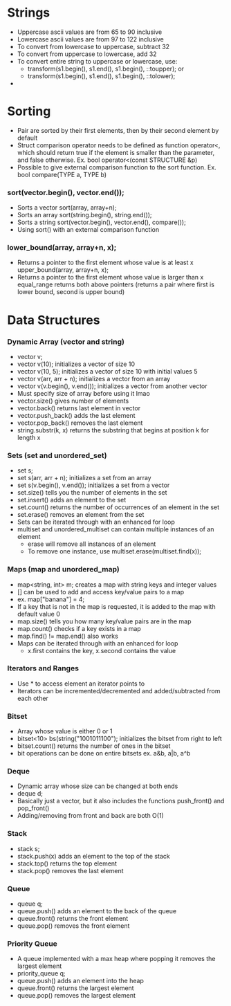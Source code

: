 # Strings
- Uppercase ascii values are from 65 to 90 inclusive
- Lowercase ascii values are from 97 to 122 inclusive
- To convert from lowercase to uppercase, subtract 32
- To convert from uppercase to lowercase, add 32
- To convert entire string to uppercase or lowercase, use:
  - transform(s1.begin(), s1.end(), s1.begin(), ::toupper); or
  - transform(s1.begin(), s1.end(), s1.begin(), ::tolower);
- 

# Sorting
- Pair are sorted by their first elements, then by their second element by default
- Struct comparison operator needs to be defined as function operator<, which should return true if the element is
  smaller than the parameter, and false otherwise. Ex. bool operator<(const STRUCTURE &p)
- Possible to give external comparison function to the sort function. Ex. bool compare(TYPE a, TYPE b)

### sort(vector.begin(), vector.end());
- Sorts a vector
  sort(array, array+n);
- Sorts an array
  sort(string.begin(), string.end());
- Sorts a string
  sort(vector.begin(), vector.end(), compare());
- Using sort() with an external comparison function

### lower_bound(array, array+n, x);
- Returns a pointer to the first element whose value is at least x
  upper_bound(array, array+n, x);
- Returns a pointer to the first element whose value is larger than x
  equal_range returns both above pointers (returns a pair where first is lower bound, second is upper bound)

# Data Structures
### Dynamic Array (vector and string)
- vector<int> v;
- vector<int> v(10); initializes a vector of size 10
- vector<int> v(10, 5); initializes a vector of size 10 with initial values 5
- vector<int> v(arr, arr + n); initializes a vector from an array 
- vector<int> v(v.begin(), v.end()); initializes a vector from another vector
- Must specify size of array before using it lmao
- vector.size() gives number of elements
- vector.back() returns last element in vector
- vector.push_back() adds the last element
- vector.pop_back() removes the last element
- string.substr(k, x) returns the substring that begins at position k for length x

### Sets (set and unordered_set)
- set<int> s;
- set<int> s(arr, arr + n); initializes a set from an array
- set<int> s(v.begin(), v.end()); initializes a set from a vector
- set.size() tells you the number of elements in the set
- set.insert() adds an element to the set
- set.count() returns the number of occurrences of an element in the set
- set.erase() removes an element from the set
- Sets can be iterated through with an enhanced for loop
- multiset and unordered_multiset can contain multiple instances of an element
  - erase will remove all instances of an element
  - To remove one instance, use multiset.erase(multiset.find(x));

### Maps (map and unordered_map)
- map<string, int> m; creates a map with string keys and integer values
- [] can be used to add and access key/value pairs to a map
- ex. map["banana"] = 4;
- If a key that is not in the map is requested, it is added to the map with default value 0
- map.size() tells you how many key/value pairs are in the map
- map.count() checks if a key exists in a map
- map.find() != map.end() also works
- Maps can be iterated through with an enhanced for loop
  - x.first contains the key, x.second contains the value

### Iterators and Ranges
- Use * to access element an iterator points to
- Iterators can be incremented/decremented and added/subtracted from each other

### Bitset
- Array whose value is either 0 or 1
- bitset<10> bs(string("1001011100"); initializes the bitset from right to left
- bitset.count() returns the number of ones in the bitset
- bit operations can be done on entire bitsets ex. a&b, a|b, a^b

### Deque
- Dynamic array whose size can be changed at both ends
- deque<int> d;
- Basically just a vector, but it also includes the functions push_front() and pop_front()
- Adding/removing from front and back are both O(1)

### Stack
- stack<int> s;
- stack.push(x) adds an element to the top of the stack
- stack.top() returns the top element
- stack.pop() removes the last element

### Queue
- queue<int> q;
- queue.push() adds an element to the back of the queue
- queue.front() returns the front element
- queue.pop() removes the front element

### Priority Queue
- A queue implemented with a max heap where popping it removes the largest element
- priority_queue<int> q;
- queue.push() adds an element into the heap
- queue.front() returns the largest element
- queue.pop() removes the largest element

